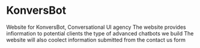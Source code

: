 # KonversBot
Website for KonversBot, Conversational UI agency
The website provides infiormation to potential clients the type of advanced chatbots we build
The website will also coolect information submitted from the contact us form
